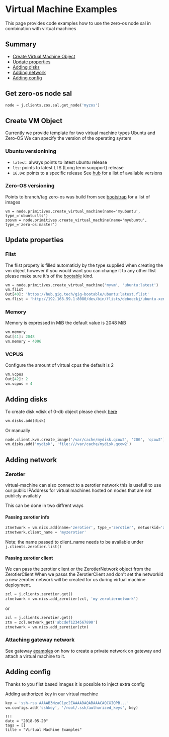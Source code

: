 # Virtual Machine Examples


This page provides code examples how to use the zero-os node sal in combination with virtual machines


## Summary
- [Create Virtual Machine Object](#create-vm-object)
- [Update properties](#update-properties)
- [Adding disks](#adding-disks)
- [Adding network](#adding-network)
- [Adding config](#adding-config)

## Get zero-os node sal
```python
node = j.clients.zos.sal.get_node('myzos')
```

## Create VM Object

Currently we provide template for two virtual machine types Ubuntu and Zero-OS
We can specify the version of the operating system
### Ubuntu versionining
- `latest`: always points to latest ubuntu release
- `lts`: points to latest LTS (Long term suopport) release
- `16.04`: points to a specific release
See [hub](https://hub.gig.tech/gig-bootable) for a list of available versions
### Zero-OS versioning
Points to branch/tag zero-os was build from see [bootstrap](https://bootstrap.gig.tech/images) for a list of images
```
vm = node.primitives.create_virtual_machine(name='myubuntu', type_='ubuntu:lts')
zosvm = node.primitives.create_virtual_machine(name='myubuntu', type_='zero-os:master')
```

## Update properties

### Flist

The flist propety is filled automaticly by the type supplied when creating the vm object however if you would want you can change it to any other flist please make sure it's of the [bootable](https://github.com/zero-os/0-core/blob/master/docs/vms/vmfromflist.md) kind.
```python
vm = node.primitives.create_virtual_machine('myvm', 'ubuntu:latest')
vm.flist
Out[40]: 'https://hub.gig.tech/gig-bootable/ubuntu:latest.flist'
vm.flist = 'http://192.168.59.1:8080/dev/bin/flists/deboeckj/ubuntu-xenial.flist'
```

### Memory

Memory is expressed in MiB the default value is 2048 MiB
```python
vm.memory
Out[41]: 2048
vm.memory = 4096
```

### VCPUS

Configure the amount of virtual cpus the default is 2

```python
vm.vcpus
Out[42]: 2
vm.vcpus = 4
```

## Adding disks

To create disk vdisk of 0-db object please check [here](0-db-examples.md#vdisk-create)

```python
vm.disks.add(disk)
```

Or manually
```python
node.client.kvm.create_image('/var/cache/mydisk.qcow2', '20G', 'qcow2')
vm.disks.add('mydisk', 'file:///var/cache/mydisk.qcow2')
```

## Adding network

### Zerotier
virtual-machine can also connect to a zerotier network this is usefull to use our public IPAddress for virtual machines hosted on nodes that are not publicly availably

This can be done in two diffrent ways

#### Passing zerotier info
```python
ztnetwork = vm.nics.add(name='zerotier', type_='zerotier', networkid='abcdef1234567890')
ztnetwork.client_name = 'myzerotier'
```
Note: the name passed to client_name needs to be available under `j.clients.zerotier.list()`

#### Passing zerotier client
We can pass the zerotier client or the ZerotierNetwork object from the ZerotierClient
When we passs the ZerotierClient and don't set the networkid a new zerotier network will be created for us during virtual machine deployment.
```python
zcl = j.clients.zerotier.get() 
ztnetwork = vm.nics.add_zerotier(zcl, 'my zerotiernetwork')
```

or

```python
zcl = j.clients.zerotier.get() 
ztn = zcl.network_get('abcdef1234567890')
ztnetwork = vm.nics.add_zerotier(ztn)
```

### Attaching gateway network

See gateway [examples](0-gateway-examples.md#adding-a-virtual-machine-host) on how to create a private network on gateway and attach a virtual machine to it.

## Adding config

Thanks to you flist based images it is possible to inject extra config 

Adding authorized key in our virtual machine
```python
key = 'ssh-rsa AAAAB3NzaC1yc2EAAAADAQABAAACAQCXIQPB...'
vm.configs.add('sshkey', '/root/.ssh/authorized_keys', key)
```

```
!!!
date = "2018-05-20"
tags = []
title = "Virtual Machine Examples"
```

